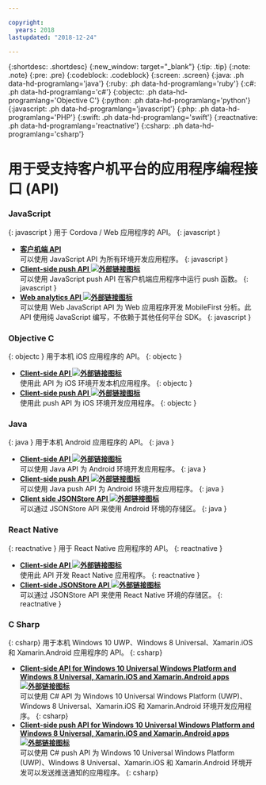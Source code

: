 ```yaml
---

copyright:
  years: 2018
lastupdated: "2018-12-24"

---
```


{:shortdesc: .shortdesc}
{:new_window: target="_blank"}
{:tip: .tip}
{:note: .note}
{:pre: .pre}
{:codeblock: .codeblock}
{:screen: .screen}
{:java: .ph data-hd-programlang='java'}
{:ruby: .ph data-hd-programlang='ruby'}
{:c#: .ph data-hd-programlang='c#'}
{:objectc: .ph data-hd-programlang='Objective C'}
{:python: .ph data-hd-programlang='python'}
{:javascript: .ph data-hd-programlang='javascript'}
{:php: .ph data-hd-programlang='PHP'}
{:swift: .ph data-hd-programlang='swift'}
{:reactnative: .ph data-hd-programlang='reactnative'}
{:csharp: .ph data-hd-programlang='csharp'}

# 用于受支持客户机平台的应用程序编程接口 (API)

### JavaScript
{: javascript }
用于 Cordova / Web 应用程序的 API。
{: javascript }
* **[客户机端 API](javascript_client_sdk_api.html)**  
    可以使用 JavaScript API 为所有环境开发应用程序。
    {: javascript }
* **[Client-side push API ![外部链接图标](../../icons/launch-glyph.svg "外部链接图标")](http://mobilefirstplatform.ibmcloud.com/api-ref/push-hybrid-cordova-js-apidoc/html/refjavascript-mfp-push-hybrid/html/index.html)**  
    可以使用 JavaScript push API 在客户机端应用程序中运行 push 函数。
    {: javascript }
* **[Web analytics API ![外部链接图标](../../icons/launch-glyph.svg "外部链接图标")](http://mobilefirstplatform.ibmcloud.com/api-ref/wl-web-analytics-client-js-apidoc/html/refjavascript-web-analytics-client/html/index.html)**  
    可以使用 Web JavaScript API 为 Web 应用程序开发 MobileFirst 分析。此 API 使用纯 JavaScript 编写，不依赖于其他任何平台 SDK。
    {: javascript }

### Objective C
{: objectc }
用于本机 iOS 应用程序的 API。
{: objectc }
* **[Client-side API ![外部链接图标](../../icons/launch-glyph.svg "外部链接图标")](http://mobilefirstplatform.ibmcloud.com/api-ref/wl-ios-objc-apidoc/html/refobjc-worklight-ios/html/index.html)**   
    使用此 API 为 iOS 环境开发本机应用程序。
    {: objectc }
* **[Client-side push API ![外部链接图标](../../icons/launch-glyph.svg "外部链接图标")](http://mobilefirstplatform.ibmcloud.com/api-ref/push-ios-n-objc-apidoc/html/refobjc-mfp-push-ios-native/html/index.html)**  
    使用此 push API 为 iOS 环境开发应用程序。
    {: objectc }

### Java
{: java }
用于本机 Android 应用程序的 API。
{: java }
* **[Client-side API ![外部链接图标](../../icons/launch-glyph.svg "外部链接图标")](http://mobilefirstplatform.ibmcloud.com/api-ref/wl-android-n-java-apidoc/html/refjava-worklight-android-native/html/index.html)**  
    可以使用 Java API 为 Android 环境开发应用程序。
    {: java }
* **[Client-side push API ![外部链接图标](../../icons/launch-glyph.svg "外部链接图标")](http://mobilefirstplatform.ibmcloud.com/api-ref/push-android-n-java-apidoc/html/refjava-mfp-push-android-native/html/index.html)**  
    可以使用 Java push API 为 Android 环境开发应用程序。
    {: java }
* **[Client side JSONStore API ![外部链接图标](../../icons/launch-glyph.svg "外部链接图标")](http://mobilefirstplatform.ibmcloud.com/api-ref/mfp-client-android-jsonstore-8/html/refjava-mfp-client-android-jsonstore/html/)**  
    可以通过 JSONStore API 来使用 Android 环境的存储区。
    {: java }

### React Native
{: reactnative }
用于 React Native 应用程序的 API。
{: reactnative }

* **[Client-side API ![外部链接图标](../../icons/launch-glyph.svg "外部链接图标")](http://mobilefirstplatform.ibmcloud.com/api-ref/ibm-mobile-first-reactnative/html/refreactnative-mfp-apidoc/html/index.html)**   
    使用此 API 开发 React Native 应用程序。
    {: reactnative }
* **[Client-side JSONStore API ![外部链接图标](../../icons/launch-glyph.svg "外部链接图标")](http://mobilefirstplatform.ibmcloud.com/api-ref/ibm-mobile-first-reactnative-jsonstore/html/refreactnative-jsonstore-mfp-apidoc/html/index.html)**   
    可以通过 JSONStore API 来使用 React Native 环境的存储区。
    {: reactnative }

### C Sharp
{: csharp}
用于本机 Windows 10 UWP、Windows 8 Universal、Xamarin.iOS 和 Xamarin.Android 应用程序的 API。
{: csharp}
* **[Client-side API for Windows 10 Universal Windows Platform and Windows 8 Universal, Xamarin.iOS and Xamarin.Android apps ![外部链接图标](../../icons/launch-glyph.svg "外部链接图标")](http://public.dhe.ibm.com/software/products/en/MobileFirstPlatform/docs/v800/mfpf_csharp_win8_native_client_api.pdf)**  
    可以使用 C# API 为 Windows 10 Universal Windows Platform (UWP)、Windows 8 Universal、Xamarin.iOS 和 Xamarin.Android 环境开发应用程序。
    {: csharp}
* **[Client-side push API for Windows 10 Universal Windows Platform and Windows 8 Universal, Xamarin.iOS and Xamarin.Android apps ![外部链接图标](../../icons/launch-glyph.svg "外部链接图标")](http://public.dhe.ibm.com/software/products/en/MobileFirstPlatform/docs/v800/mfpf_csharp_win8_native_client_push_api.pdf)**  
    可以使用 C# push API 为 Windows 10 Universal Windows Platform (UWP)、Windows 8 Universal、Xamarin.iOS 和 Xamarin.Android 环境开发可以发送推送通知的应用程序。
    {: csharp}
